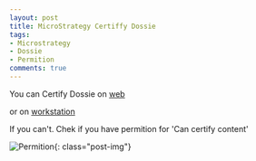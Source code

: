 ```yaml
---
layout: post
title: MicroStrategy Certiffy Dossie
tags:
- Microstrategy
- Dossie
- Permition
comments: true
---
```


You can Certify Dossie on [web](https://community.microstrategy.com/s/article/KB440273-How-to-certify-a-dossier-in-MicroStrategy-Web-10-9-and-newer?language=en_US)

or on [workstation](https://www2.microstrategy.com/producthelp/Current/Workstation/WebHelp/Lang_1033/Content/Certifying_objects.htm)

If you can't. Chek if you have permition for 'Can certify content'

![Permition](/posts/20210505_0001/permition_certify.png){: class="post-img"}
